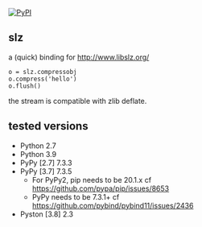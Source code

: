[![PyPI](https://img.shields.io/pypi/v/slz)](https://pypi.org/project/slz/)

## slz

a (quick) binding for http://www.libslz.org/

```
o = slz.compressobj
o.compress('hello')
o.flush()
```

the stream is compatible with zlib deflate.

## tested versions

- Python 2.7
- Python 3.9
- PyPy [2.7] 7.3.3
- PyPy [3.7] 7.3.5
    - For PyPy2, pip needs to be 20.1.x cf https://github.com/pypa/pip/issues/8653
    - PyPy needs to be 7.3.1+ cf https://github.com/pybind/pybind11/issues/2436
- Pyston [3.8] 2.3
